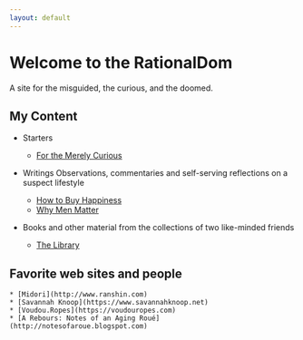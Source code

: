 ```yaml
---
layout: default
---
```


# Welcome to the RationalDom #

<p>A site for the misguided, the curious, and the doomed.</p>


## My Content

* Starters
  * [For the Merely Curious](https://rationaldom.com/start)

* Writings
    Observations, commentaries and self-serving reflections on a suspect lifestyle
  * [How to Buy Happiness](https://rationaldaddy.com/2016/09/03/how-to-buy-happiness/)
  * [Why Men Matter](https://rationaldaddy.com/2016/12/13/why-men-matter/)

* Books and other material from the collections of two like-minded friends
    * [The Library](https://rationaldom.com/library)

## Favorite web sites and people
    * [Midori](http://www.ranshin.com)
    * [Savannah Knoop](https://www.savannahknoop.net)
    * [Voudou.Ropes](https://voudouropes.com)
    * [A Rebours: Notes of an Aging Roué](http://notesofaroue.blogspot.com)

